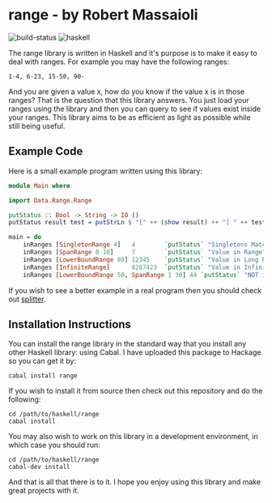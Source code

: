 # range - by Robert Massaioli

![build-status](https://bitbucket-badges.atlassian.io/badge/robertmassaioli/range.svg)
![haskell](https://img.shields.io/badge/haskell-safe-green.svg)

The range library is written in Haskell and it's purpose is to make it easy to deal with
ranges. For example you may have the following ranges:

    1-4, 6-23, 15-50, 90-

And you are given a value x, how do you know if the value x is in those ranges? That is
the question that this library answers. You just load your ranges using the library and then
you can query to see if values exist inside your ranges. This library aims to be as
efficient as light as possible while still being useful.

## Example Code

Here is a small example program written using this library:

``` haskell
module Main where

import Data.Range.Range

putStatus :: Bool -> String -> IO ()
putStatus result test = putStrLn $ "[" ++ (show result) ++ "] " ++ test

main = do
    inRanges [SingletonRange 4]   4        `putStatus` "Singletons Match"
    inRanges [SpanRange 0 10]     7        `putStatus` "Value in Range"
    inRanges [LowerBoundRange 80] 12345    `putStatus` "Value in Long Range"
    inRanges [InfiniteRange]      8287423  `putStatus` "Value in Infinite Range"
    inRanges [LowerBoundRange 50, SpanRange 1 30] 44 `putStatus` "NOT in Composite Range (expect false)"
```

If you wish to see a better example in a real program then you should check out [splitter][1].

## Installation Instructions

You can install the range library in the standard way that you install any other Haskell
library: using Cabal. I have uploaded this package to Hackage so you can get it by:

``` shell
cabal install range
```

If you wish to install it from source then check out this repository and do the following:

``` shell
cd /path/to/haskell/range
cabal install
```

You may also wish to work on this library in a development environment, in which case you
should  run:

``` shell
cd /path/to/haskell/range
cabal-dev install
```

And that is all that there is to it. I hope you enjoy using this library and make great
projects with it.

 [1]: http://hackage.haskell.org/package/splitter